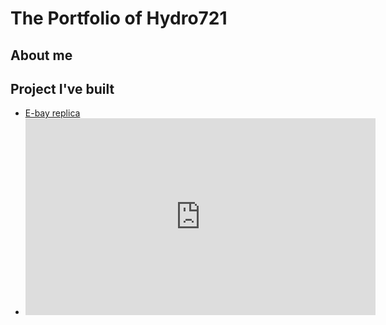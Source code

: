 # The Portfolio of Hydro721

## About me

## Project I've built
- [E-bay replica](https://youtu.be/q2ZC7i7GMYE)
- <iframe width="560" height="315" src="https://www.youtube.com/embed/q2ZC7i7GMYE" frameborder="0" allowfullscreen></iframe>

